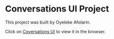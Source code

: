 # Conversations UI Project

This project was built by Oyeleke Afolarin.


Click on [Coversations UI](https://coversationsui.netlify.app/) to view it in the browser.
